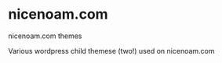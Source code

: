 nicenoam.com
============

nicenoam.com themes

Various wordpress child themese (two!) used on nicenoam.com